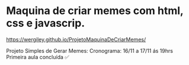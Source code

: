 # Maquina de criar memes com html, css e javascrip.
https://wergiley.github.io/ProjetoMaquinaDeCriarMemes/

Projeto Simples de Gerar Memes: 
Cronograma: 16/11 a 17/11 ás 19hrs
Primeira aula concluída ✅
